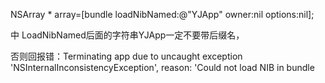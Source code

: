 NSArray * array=[bundle loadNibNamed:@"YJApp" owner:nil options:nil];  

中 LoadNibNamed后面的字符串YJApp一定不要带后缀名，

否则回报错：Terminating app due to uncaught exception 'NSInternalInconsistencyException', reason: 'Could not load NIB in bundle

